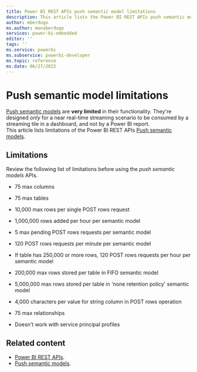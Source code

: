 ```yaml
---
title: Power BI REST APIs push semantic model limitations
description: This article lists the Power BI REST APIs push semantic model limitations
author: mberdugo
ms.author: monaberdugo
services: power-bi-embedded
editor: ''
tags: ''
ms.service: powerbi
ms.subservice: powerbi-developer
ms.topic: reference
ms.date: 06/27/2022
---
```


# Push semantic model limitations

[Push semantic models](/rest/api/power-bi/push-datasets) are **very limited** in their functionality. They're designed *only* for a near real-time streaming scenario to be consumed by a streaming tile in a dashboard, and not by a Power BI report.  
This article lists limitations of the Power BI REST APIs [Push semantic models](/rest/api/power-bi/push-datasets).

## Limitations

Review the following list of limitations before using the *push semantic models* APIs.

* 75 max columns

* 75 max tables

* 10,000 max rows per single POST rows request

* 1,000,000 rows added per hour per semantic model

* 5 max pending POST rows requests per semantic model

* 120 POST rows requests per minute per semantic model

* If table has 250,000 or more rows, 120 POST rows requests per hour per semantic model

* 200,000 max rows stored per table in FIFO semantic model

* 5,000,000 max rows stored per table in 'none retention policy' semantic model

* 4,000 characters per value for string column in POST rows operation

* 75 max relationships

* Doesn't work with service principal profiles

## Related content

* [Power BI REST APIs](/rest/api/power-bi/).
* [Push semantic models](/rest/api/power-bi/push-datasets).
